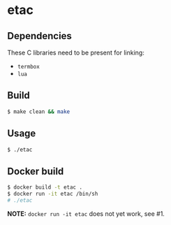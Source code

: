etac
====

Dependencies
------------

These C libraries need to be present for linking:

* `termbox`
* `lua`

Build
-----

```bash
$ make clean && make
```

Usage
-----

```bash
$ ./etac
```

Docker build
------------

```bash
$ docker build -t etac .
$ docker run -it etac /bin/sh
# ./etac
```

**NOTE:** `docker run -it etac` does not yet work, see #1.
